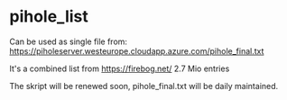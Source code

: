 # pihole_list
Can be used as single file from:
https://piholeserver.westeurope.cloudapp.azure.com/pihole_final.txt

It's a combined list from https://firebog.net/
2.7 Mio entries

The skript will be renewed soon, pihole_final.txt will be daily maintained.
